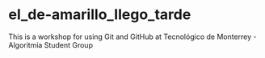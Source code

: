 # el_de-amarillo_llego_tarde
This is a workshop for using Git and GitHub at Tecnológico de Monterrey - Algoritmia Student Group
